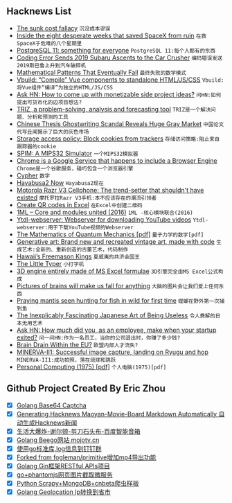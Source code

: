 ## Hacknews List


- [The sunk cost fallacy](http://www.bbc.com/capital/story/20180914-the-trick-to-learning-when-to-cut-your-losses)  `沉没成本谬误`
- [Inside the eight desperate weeks that saved SpaceX from ruin](https://arstechnica.com/science/2018/09/inside-the-eight-desperate-weeks-that-saved-spacex-from-ruin/)  `在救SpaceX于危难的八个星期里`
- [PostgreSQL 11: something for everyone](https://lwn.net/Articles/764515/)  `PostgreSQL 11:每个人都有的东西`
- [Coding Error Sends 2019 Subaru Ascents to the Car Crusher](https://spectrum.ieee.org/riskfactor/computing/it/coding-error-leads-293-subaru-ascents-to-the-car-crusher)  `编码错误发送2019斯巴鲁上升到汽车破碎机`
- [Mathematical Patterns That Eventually Fail](https://johncarlosbaez.wordpress.com/2018/09/20/patterns-that-eventually-fail/)  `最终失败的数学模式`
- [Vbuild: “Compile” Vue components to standalone HTML/JS/CSS](https://github.com/manatlan/vbuild)  `Vbuild:将Vue组件“编译”为独立的HTML/JS/CSS`
- [Ask HN: How to come up with monetizable side project ideas?](item?id=18047553)  `问HN:如何提出可货币化的边项目想法?`
- [TRIZ, a problem-solving, analysis and forecasting tool](http://en.wikipedia.org/wiki/TRIZ)  `TRIZ是一个解决问题、分析和预测的工具`
- [Chinese Thesis Ghostwriting Scandal Reveals Huge Gray Market](https://www.caixinglobal.com/2018-09-15/chinese-thesis-ghostwriting-scandal-reveals-huge-gray-market-101326436.html)  `中国论文代写丑闻揭示了巨大的灰色市场`
- [Storage access policy: Block cookies from trackers](https://developer.mozilla.org/en-US/docs/Mozilla/Firefox/Privacy/Storage_access_policy)  `存储访问策略:阻止来自跟踪器的cookie`
- [SPIM: A MIPS32 Simulator](http://spimsimulator.sourceforge.net/)  `一个MIPS32模拟器`
- [Chrome is a Google Service that happens to include a Browser Engine](https://ha.x0r.be/posts/chrome-is-a-google-service/)  `Chrome是一个谷歌服务，碰巧包含一个浏览器引擎`
- [Cypher](https://crouther.github.io/p/cypher)  `数字`
- [Hayabusa2 Now](http://haya2now.jp/en.html)  `Hayabusa2现在`
- [Motorola Razr V3 Cellphone: The trend-setter that shouldn&#39;t have existed](http://www.massmadesoul.com/features/razr)  `摩托罗拉Razr V3手机:本不应该存在的潮流引领者`
- [Create QR codes in Excel](http://blog.ambor.com/2013/03/create-qr-codes-in-excel-or-any.html)  `在Excel中创建二维码`
- [1ML – Core and modules united (2016)](https://people.mpi-sws.org/~rossberg/1ml/)  `1ML -核心模块联合(2016)`
- [Ytdl-webserver: Webserver for downloading YouTube videos](https://github.com/Algram/ytdl-webserver)  `Ytdl-webserver:用于下载YouTube视频的Webserver`
- [The Mathematics of Quantum Mechanics [pdf]](https://uwaterloo.ca/institute-for-quantum-computing/sites/ca.institute-for-quantum-computing/files/uploads/files/mathematics_qm_v21.pdf)  `量子力学的数学[pdf]`
- [Generative art: Brand new and recreated vintage art, made with code](https://beta.observablehq.com/collection/@observablehq/generative-art)  `生成艺术:全新的、重新创造的古董艺术，代码制作`
- [Hawaii’s Freemason Kings](https://daily.jstor.org/hawaiis-freemason-kings/)  `夏威夷的共济会国王`
- [The Little Typer](https://mitpress.mit.edu/books/little-typer)  `小打字机`
- [3D engine entirely made of MS Excel formulae](https://www.gamasutra.com/blogs/CBel/20180213/308549/3D_engine_entirely_made_of_MS_Excel_formulae__Enjoy_this_Doomxls_file_.php)  `3D引擎完全由MS Excel公式构成`
- [Pictures of brains will make us fall for anything](http://www.citypages.com/news/u-of-minnesota-study-pictures-of-brains-will-make-us-fall-for-anything/493896311)  `大脑的图片会让我们爱上任何东西`
- [Praying mantis seen hunting for fish in wild for first time](https://www.independent.co.uk/news/science/praying-mantis-eats-fish-discovered-india-a8548981.html)  `螳螂在野外第一次捕到鱼`
- [The Inexplicably Fascinating Japanese Art of Being Useless](http://www.messynessychic.com/2018/09/21/the-inexplicably-fascinating-japanese-art-of-being-useless/)  `令人费解的日本无用艺术`
- [Ask HN: How much did you, as an employee, make when your startup exited?](item?id=18049153)  `问一问HN:作为一名员工，当你的公司退出时，你赚了多少钱?`
- [Brain Drain Within the EU?](https://www.statista.com/chart/15528/eu-scientists-by-location/)  `欧盟内部人才流失?`
- [MINERVA-II1: Successful image capture, landing on Ryugu and hop](http://www.hayabusa2.jaxa.jp/en/topics/20180922e/)  `MINERVA-II1:成功拍照，落在琉球和跳跃`
- [Personal Computing (1975) [pdf]](https://mprove.de/diplom/gui/Kay75.pdf)  `个人电脑(1975)[pdf]`

## Github Project Created By Eric Zhou

- [x] [Golang Base64 Captcha](https://github.com/mojocn/base64Captcha)
- [x] [Generating Hacknews Maoyan-Movie-Board Markdown Automatically 自动生成Hacknews新闻](https://github.com/dejavuzhou/md-genie)
- [x] [生活大爆炸-谢尔顿-剪刀石头布-百度智能音箱](https://github.com/mojocn/dueros-bang-game)
- [x] [Golang Beego网站 mojotv.cn](https://github.com/mojocn/www.mojotv.cn)
- [x] [使用go标准库,log信息到钉钉群](https://github.com/mojocn/dooger)
- [x] [Forked from fogleman/primitive增加mp4导出功能](https://github.com/mojocn/primitive)
- [x] [Golang Gin框架RESTful APIs项目](https://github.com/JJJJJJJerk/ezier-golang-web-api-framework)
- [x] [go+phantomjs网页图片截取微服务](https://github.com/mojocn/screen_shot)
- [x] [Python Scrapy+MongoDB+cnbeta爬虫样板](https://github.com/mojocn/scrapy_mongodb_boilerplate_cnbeta)
- [x] [Golang Geolocation Ip转换到省市](https://github.com/mojocn/ip2location)
